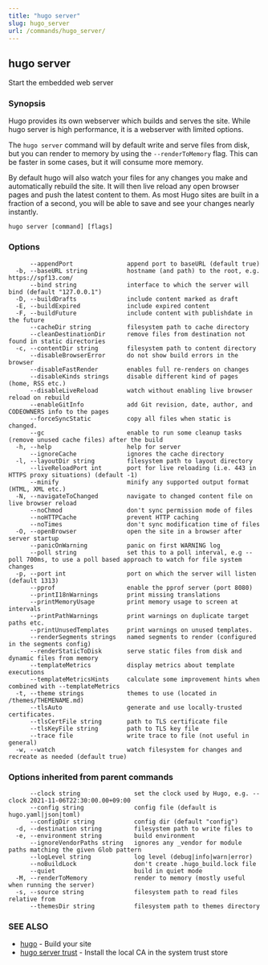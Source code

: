 ```yaml
---
title: "hugo server"
slug: hugo_server
url: /commands/hugo_server/
---
```

## hugo server

Start the embedded web server

### Synopsis

Hugo provides its own webserver which builds and serves the site.
While hugo server is high performance, it is a webserver with limited options.

The `hugo server` command will by default write and serve files from disk, but
you can render to memory by using the `--renderToMemory` flag. This can be
faster in some cases, but it will consume more memory.

By default hugo will also watch your files for any changes you make and
automatically rebuild the site. It will then live reload any open browser pages
and push the latest content to them. As most Hugo sites are built in a fraction
of a second, you will be able to save and see your changes nearly instantly.

```
hugo server [command] [flags]
```

### Options

```
      --appendPort               append port to baseURL (default true)
  -b, --baseURL string           hostname (and path) to the root, e.g. https://spf13.com/
      --bind string              interface to which the server will bind (default "127.0.0.1")
  -D, --buildDrafts              include content marked as draft
  -E, --buildExpired             include expired content
  -F, --buildFuture              include content with publishdate in the future
      --cacheDir string          filesystem path to cache directory
      --cleanDestinationDir      remove files from destination not found in static directories
  -c, --contentDir string        filesystem path to content directory
      --disableBrowserError      do not show build errors in the browser
      --disableFastRender        enables full re-renders on changes
      --disableKinds strings     disable different kind of pages (home, RSS etc.)
      --disableLiveReload        watch without enabling live browser reload on rebuild
      --enableGitInfo            add Git revision, date, author, and CODEOWNERS info to the pages
      --forceSyncStatic          copy all files when static is changed.
      --gc                       enable to run some cleanup tasks (remove unused cache files) after the build
  -h, --help                     help for server
      --ignoreCache              ignores the cache directory
  -l, --layoutDir string         filesystem path to layout directory
      --liveReloadPort int       port for live reloading (i.e. 443 in HTTPS proxy situations) (default -1)
      --minify                   minify any supported output format (HTML, XML etc.)
  -N, --navigateToChanged        navigate to changed content file on live browser reload
      --noChmod                  don't sync permission mode of files
      --noHTTPCache              prevent HTTP caching
      --noTimes                  don't sync modification time of files
  -O, --openBrowser              open the site in a browser after server startup
      --panicOnWarning           panic on first WARNING log
      --poll string              set this to a poll interval, e.g --poll 700ms, to use a poll based approach to watch for file system changes
  -p, --port int                 port on which the server will listen (default 1313)
      --pprof                    enable the pprof server (port 8080)
      --printI18nWarnings        print missing translations
      --printMemoryUsage         print memory usage to screen at intervals
      --printPathWarnings        print warnings on duplicate target paths etc.
      --printUnusedTemplates     print warnings on unused templates.
      --renderSegments strings   named segments to render (configured in the segments config)
      --renderStaticToDisk       serve static files from disk and dynamic files from memory
      --templateMetrics          display metrics about template executions
      --templateMetricsHints     calculate some improvement hints when combined with --templateMetrics
  -t, --theme strings            themes to use (located in /themes/THEMENAME.md)
      --tlsAuto                  generate and use locally-trusted certificates.
      --tlsCertFile string       path to TLS certificate file
      --tlsKeyFile string        path to TLS key file
      --trace file               write trace to file (not useful in general)
  -w, --watch                    watch filesystem for changes and recreate as needed (default true)
```

### Options inherited from parent commands

```
      --clock string               set the clock used by Hugo, e.g. --clock 2021-11-06T22:30:00.00+09:00
      --config string              config file (default is hugo.yaml|json|toml)
      --configDir string           config dir (default "config")
  -d, --destination string         filesystem path to write files to
  -e, --environment string         build environment
      --ignoreVendorPaths string   ignores any _vendor for module paths matching the given Glob pattern
      --logLevel string            log level (debug|info|warn|error)
      --noBuildLock                don't create .hugo_build.lock file
      --quiet                      build in quiet mode
  -M, --renderToMemory             render to memory (mostly useful when running the server)
  -s, --source string              filesystem path to read files relative from
      --themesDir string           filesystem path to themes directory
```

### SEE ALSO

* [hugo](/commands/hugo.md)	 - Build your site
* [hugo server trust](/commands/hugo_server_trust.md)	 - Install the local CA in the system trust store


